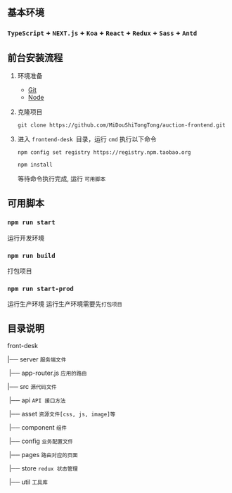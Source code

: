 ## 基本环境

### `TypeScript` + `NEXT.js` + `Koa` + `React` + `Redux`  + `Sass` + `Antd`

## 前台安装流程

1. 环境准备 

   - [Git](https://git-scm.com/downloads "")
   - [Node](https://nodejs.org/en/ "")

2. 克隆项目

   ```shell
   git clone https://github.com/MiDouShiTongTong/auction-frontend.git
   ```

3. 进入  `frontend-desk `目录，运行 `cmd` 执行以下命令

   ```shell
   npm config set registry https://registry.npm.taobao.org
   ```

   ```shell
   npm install
   ```

   等待命令执行完成, 运行 `可用脚本`

## 可用脚本

### `npm run start`

运行开发环境

### `npm run build`

打包项目

### `npm run start-prod`

运行生产环境 运行生产环境需要先`打包项目`

## 目录说明

front-desk

|── server `服务端文件`

​	|── app-router.js `应用的路由`

|── src `源代码文件`

​	|── api `API 接口方法`

​	|── asset `资源文件[css, js, image]等`

​	|── component `组件`

​	|── config `业务配置文件`

​	|── pages `路由对应的页面`

​	|── store `redux 状态管理`

​	|── util `工具库`








